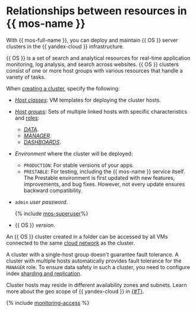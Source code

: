# Relationships between resources in {{ mos-name }}

With {{ mos-full-name }}, you can deploy and maintain {{ OS }} server clusters in the {{ yandex-cloud }} infrastructure.

{{ OS }} is a set of search and analytical resources for real-time application monitoring, log analysis, and search across websites. {{ OS }} clusters consist of one or more host groups with various resources that handle a variety of tasks.

When [creating a cluster](../operations/cluster-create.md), specify the following:

- [_Host classes_](instance-types.md): VM templates for deploying the cluster hosts.

- [_Host groups_](host-groups.md): Sets of multiple linked hosts with specific characteristics and [roles](hosts-roles.md):

   - [_DATA_](hosts-roles.md#data).
   - [_MANAGER_](hosts-roles.md#manager).
   - [_DASHBOARDS_](hosts-roles.md#dashboards).

- _Environment_ where the cluster will be deployed:

   - `PRODUCTION`: For stable versions of your apps.
   - `PRESTABLE`: For testing, including the {{ mos-name }} service itself. The Prestable environment is first updated with new features, improvements, and bug fixes. However, not every update ensures backward compatibility.

- `admin` _user password_.

   {% include [mos-superuser](../../_includes/mdb/mos/superuser.md)%}

- {{ OS }} _version_.


An {{ OS }} cluster created in a folder can be accessed by all VMs connected to the same [cloud network](../../vpc/concepts/network.md) as the cluster.


A cluster with a single-host group doesn't guarantee fault tolerance. A cluster with multiple hosts automatically provides fault tolerance for the `MANAGER` role. To ensure data safety in such a cluster, you need to configure index [sharding and replication](scalability-and-resilience.md).

Cluster hosts may reside in different availability zones and subnets. Learn more about the geo scope of {{ yandex-cloud }} in [{#T}](../../overview/concepts/geo-scope.md).

{% include [monitoring-access](../../_includes/mdb/monitoring-access.md) %}

